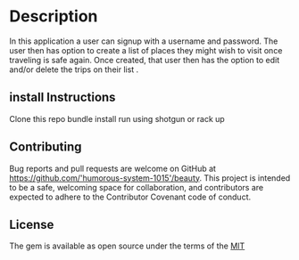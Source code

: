 
# Description

In this application a user can signup with a username and password. The user then has option to create a list of places they might wish to visit once traveling is safe again. Once created, that user then has the option to edit and/or delete the trips on their list .

## install Instructions 

Clone this repo
bundle install
run using shotgun or rack up


## Contributing
Bug reports and pull requests are welcome on GitHub at https://github.com/'humorous-system-1015'/beauty. This project is intended to be a safe, welcoming space for collaboration, and contributors are expected to adhere to the Contributor Covenant code of conduct.

## License
The gem is available as open source under the terms of the [MIT](https://opensource.org/licenses/MIT)